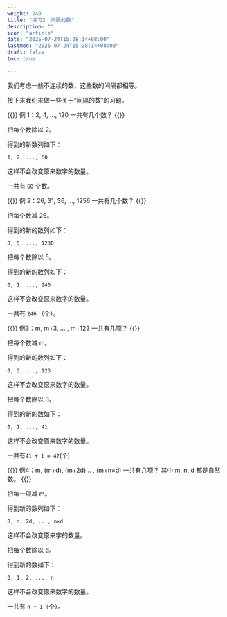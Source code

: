```yaml
---
weight: 240
title: "练习2：间隔的数"
description: ""
icon: "article"
date: "2025-07-24T15:28:14+08:00"
lastmod: "2025-07-24T15:28:14+08:00"
draft: false
toc: true

---
```

我们考虑一些不连续的数，这些数的间隔都相等。

接下来我们来做一些关于“间隔的数”的习题。

{{<alert context="primary">}}
例 1：2, 4, ..., 120     一共有几个数？
{{</alert>}}

把每个数除以 2。

得到的新数列如下：

`1, 2, ..., 60 `     

这样不会改变原来数字的数量。

一共有 `60` 个数。

{{<alert context="primary">}}
例 2：26, 31, 36, ..., 1256  一共有几个数？
{{</alert>}}

把每个数减 26。

得到的新的数列如下：

`0, 5, ..., 1230`

把每个数除以 5。

得到的新的数列如下：

`0, 1, ..., 246`

这样不会改变原来数字的数量。

一共有 `246` （个）。

{{<alert context="primary">}}
例3：m, m+3, ... , m+123  一共有几项？ 
{{</alert>}}

把每个数减 m。

得到的新的数列如下：

`0, 3, ..., 123`

这样不会改变原来数字的数量。

把每个数除以  3。

得到的新的数如下：

`0, 1, ..., 41`

这样不会改变原来数字的数量。

一共有`41 + 1 = 42`(个)

{{<alert context="primary">}}
例4：m, (m+d), (m+2d)... , (m+n×d)  一共有几项？ 其中 m, n, d 都是自然数。
{{</alert>}}

把每一项减 m。

得到新的数列如下：

`0, d, 2d, ..., n×d`

这样不会改变原来字的数量。

把每个数除以 d。

得到新的数如下：

`0, 1, 2, ..., n`

这样不会改变原来数字的数量。

一共有 `n + 1`（个）。